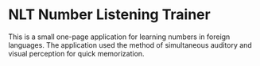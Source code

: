 # NLT Number Listening Trainer
This is a small one-page application for learning numbers in foreign languages. 
The application used the method of simultaneous auditory and visual perception for quick memorization.
